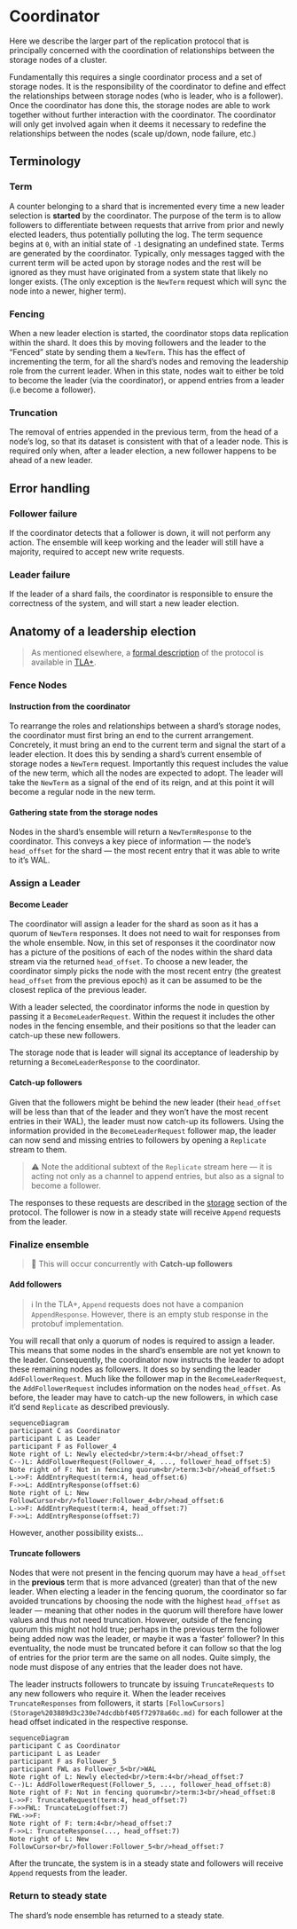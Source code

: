 # Coordinator

Here we describe the larger part of the replication protocol that is principally concerned with the coordination of 
relationships between the storage nodes of a cluster.

Fundamentally this requires a single coordinator process and a set of storage nodes. It is the responsibility of the 
coordinator to define and effect the relationships between storage nodes (who is leader, who is a follower). Once the 
coordinator has done this, the storage nodes are able to work together without further interaction with the coordinator.
The coordinator will only get involved again when it deems it necessary to redefine the relationships between the nodes
(scale up/down, node failure, etc.)

## Terminology

### Term

A counter belonging to a shard that is incremented every time a new leader selection is **started** by the coordinator. 
The purpose of the term is to allow followers to differentiate between requests that arrive from prior and newly elected
leaders, thus potentially polluting the log. The term sequence begins at `0`, with an initial state of `-1` designating 
an undefined state. Terms are generated by the coordinator. Typically, only messages tagged with the current term will 
be acted upon by storage nodes and the rest will be ignored as they must have originated from a system state that likely
no longer exists. (The only exception is the `NewTerm` request which will sync the node into a newer, higher term).

### Fencing

When a new leader election is started, the coordinator stops data replication within the shard. It does this by moving
followers and the leader to the “Fenced” state by sending them a `NewTerm`. This has the effect of incrementing the 
term, for all the shard’s nodes and removing the leadership role from the current leader. When in this state, nodes wait
to either be told to become the leader (via the coordinator), or append entries from a leader (i.e become a follower).

### Truncation

The removal of entries appended in the previous term, from the head of a node’s log, so that its dataset is consistent 
with that of a leader node. This is required only when, after a leader election, a new follower happens to be ahead of a
new leader.

## Error handling

### Follower failure

If the coordinator detects that a follower is down, it will not perform any action. The ensemble will keep working 
and the leader will still have a majority, required to accept new write requests.

### Leader failure

If the leader of a shard fails, the coordinator is responsible to ensure the correctness of the system, and will start
a new leader election.

## Anatomy of a leadership election

> As mentioned elsewhere, a [formal description](correctness.md) of the protocol is available in 
> [TLA+](https://lamport.azurewebsites.net/tla/tla.html).

### Fence Nodes

#### Instruction from the coordinator

To rearrange the roles and relationships between a shard’s storage nodes, the coordinator must first bring an end to the
current arrangement. Concretely, it must bring an end to the current term and signal the start of a leader election. It
does this by sending a shard’s current ensemble of storage nodes a `NewTerm` request. Importantly this request includes 
the value of the new term, which all the nodes are expected to adopt. The leader will take the `NewTerm` as a signal of
the end of its reign, and at this point it will become a regular node in the new term.

#### Gathering state from the storage nodes

Nodes in the shard’s ensemble will return a `NewTermResponse` to the coordinator. This conveys a key piece of information
— the node’s `head_offset` for the shard — the most recent entry that it was able to write to it’s WAL.

### Assign a Leader

#### Become Leader

The coordinator will assign a leader for the shard as soon as it has a quorum of `NewTerm` responses. It does not need
to wait for responses from the whole ensemble. Now, in this set of responses it the coordinator now has a picture of the
positions of each of the nodes within the shard data stream via the returned `head_offset`. To choose a new leader, the
coordinator simply picks the node with the most recent entry (the greatest `head_offset` from the previous epoch) as it
can be assumed to be the closest replica of the previous leader.

With a leader selected, the coordinator informs the node in question by passing it a `BecomeLeaderRequest`. Within the
request it includes the other nodes in the fencing ensemble, and their positions so that the leader can catch-up these 
new followers.

The storage node that is leader will signal its acceptance of leadership by returning a `BecomeLeaderResponse` to the
coordinator.

#### Catch-up followers

Given that the followers might be behind the new leader (their `head_offset` will be less than that of the leader and 
they won’t have the most recent entries in their WAL), the leader must now catch-up its followers. Using the information
provided in the `BecomeLeaderRequest` follower map, the leader can now send and missing entries to followers by opening
a `Replicate` stream to them.

> ⚠️ Note the additional subtext of the `Replicate` stream here — it is acting not only as a channel to append entries,
> but also as a signal to become a follower.

The responses to these requests are described in the [storage](replication-storage.md) section of the protocol. The
follower is now in a steady state will receive `Append` requests from the leader.

### Finalize ensemble

> 🧵 This will occur concurrently with **Catch-up followers**

#### Add followers

> ℹ️ In the TLA+, `Append` requests does not have a companion `AppendResponse`. However, there is an empty stub response
> in the protobuf implementation.

You will recall that only a quorum of nodes is required to assign a leader. This means that some nodes in the shard’s 
ensemble are not yet known to the leader. Consequently, the coordinator now instructs the leader to adopt these remaining
nodes as followers. It does so by sending the leader `AddFollowerRequest`. Much like the follower map in the 
`BecomeLeaderRequest`, the `AddFollowerRequest` includes information on the nodes `head_offset`. As before, the leader 
may have to catch-up the new followers, in which case it’d send `Replicate` as described previously.

```mermaid
sequenceDiagram
participant C as Coordinator
participant L as Leader
participant F as Follower_4
Note right of L: Newly elected<br/>term:4<br/>head_offset:7
C--)L: AddFollowerRequest(Follower_4, ..., follower_head_offset:5)
Note right of F: Not in fencing quorum<br/>term:3<br/>head_offset:5
L->>F: AddEntryRequest(term:4, head_offset:6)
F->>L: AddEntryResponse(offset:6)
Note right of L: New FollowCursor<br/>follower:Follower_4<br/>head_offset:6
L->>F: AddEntryRequest(term:4, head_offset:7)
F->>L: AddEntryResponse(offset:7)

```

However, another possibility exists…

#### Truncate followers

Nodes that were not present in the fencing quorum may have a `head_offset` in the **previous** term that is more advanced (greater) than that of the new leader. When electing a leader in the fencing quorum, the coordinator so far avoided truncations by choosing the node with the highest `head_offset` as leader — meaning that other nodes in the quorum will therefore have lower values and thus not need truncation. However, outside of the fencing quorum this might not hold true; perhaps in the previous term the follower being added now was the leader, or maybe it was a ‘faster’ follower? In this eventuality, the node must be truncated before it can follow so that the log of entries for the prior term are the same on all nodes. Quite simply, the node must dispose of any entries that the leader does not have.

The leader instructs followers to truncate by issuing `TruncateRequests` to any new followers who require it. When the leader receives `TruncateResponses` from followers, it starts `[FollowCursors](Storage%203889d3c230e74dcdbbf405f72978a60c.md)` for each follower at the head offset indicated in the respective response.

```mermaid
sequenceDiagram
participant C as Coordinator
participant L as Leader
participant F as Follower_5
participant FWL as Follower_5<br/>WAL
Note right of L: Newly elected<br/>term:4<br/>head_offset:7
C--)L: AddFollowerRequest(Follower_5, ..., follower_head_offset:8)
Note right of F: Not in fencing quorum<br/>term:3<br/>head_offset:8
L->>F: TruncateRequest(term:4, head_offset:7)
F->>FWL: TruncateLog(offset:7)
FWL->>F: 
Note right of F: term:4<br/>head_offset:7
F->>L: TruncateResponse(..., head_offset:7)
Note right of L: New FollowCursor<br/>follower:Follower_5<br/>head_offset:7

```

After the truncate, the system is in a steady state and followers will receive `Append` requests from the leader.

### Return to steady state

The shard’s node ensemble has returned to a steady state.
